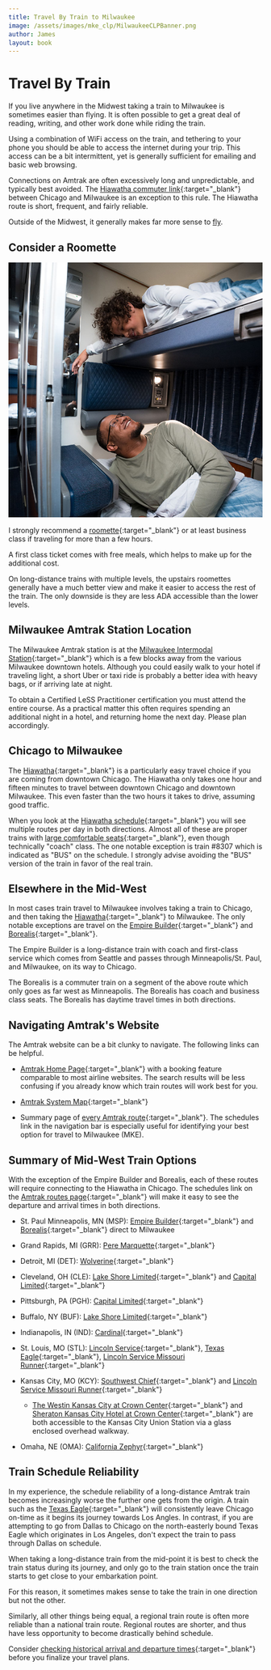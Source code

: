 ```yaml
---
title: Travel By Train to Milwaukee
image: /assets/images/mke_clp/MilwaukeeCLPBanner.png
author: James
layout: book
---
```


# Travel By Train

If you live anywhere in the Midwest taking a train to Milwaukee is sometimes easier than flying. It is often possible to get a great deal of reading, writing, and other work done while riding the train.

Using a combination of WiFi access on the train, and tethering to your phone you should be able to access the internet during your trip. This access can be a bit intermittent, yet is generally sufficient for emailing and basic web browsing.

Connections on Amtrak are often excessively long and unpredictable, and typically best avoided. The [Hiawatha commuter link](https://amtrakhiawatha.com/amtrak/schedules.php){:target="_blank"} between Chicago and Milwaukee is an exception to this rule. The Hiawatha route is short, frequent, and fairly reliable.

Outside of the Midwest, it generally makes far more sense to
[fly]({{site.url}}{{site.baseurl}}/mke_clp/plane).


## Consider a Roomette

![Roomette](/assets/images/clp/amtrak_roomette.jpg)

I strongly recommend a [roomette](https://www.amtrak.com/roomettes){:target="_blank"} or at least business class if traveling for more than a few hours. 

A first class ticket comes with free meals, which helps to make up for the additional cost. 

On long-distance trains with multiple levels, the upstairs roomettes generally have a much better view and make it easier to access the rest of the train. The only downside is they are less ADA accessible than the lower levels.


## Milwaukee Amtrak Station Location

The Milwaukee Amtrak station is at the [Milwaukee Intermodal Station](https://goo.gl/maps/ipm7kCKJbvjVYGFGA){:target="_blank"} which is a few blocks away from the various Milwaukee downtown hotels. Although you could easily walk to your hotel if traveling light, a short Uber or taxi ride is probably a better idea with heavy bags, or if arriving late at night.

To obtain a Certified LeSS Practitioner certification you must attend the entire course. As a practical matter this often requires spending an additional night in a hotel, and returning home the next day. Please plan accordingly.


## Chicago to Milwaukee

The [Hiawatha](https://amtrakhiawatha.com/amtrak/schedules.php){:target="_blank"} is a particularly easy travel choice if you are coming from downtown Chicago. The Hiawatha only takes one hour and fifteen minutes to travel between downtown Chicago and downtown Milwaukee.  This even faster than the two hours it takes to drive, assuming good traffic.

When you look at the [Hiawatha schedule](https://amtrakhiawatha.com/amtrak/schedules.php){:target="_blank"} you will see multiple routes per day in both directions. Almost all of these are proper trains with [large comfortable seats](https://youtu.be/Cu9p0_h2x_w?t=167){:target="_blank"}, even though technically "coach" class.  The one notable exception is train #8307 which is indicated as "BUS" on the schedule. I strongly advise avoiding the "BUS" version of the train in favor of the real train.


## Elsewhere in the Mid-West

In most cases train travel to Milwaukee involves taking a train to Chicago, and then taking the [Hiawatha](https://amtrakhiawatha.com/amtrak/schedules.php){:target="_blank"} to Milwaukee. The only notable exceptions are travel on the  [Empire Builder](https://www.amtrak.com/routes/empire-builder-train.html){:target="_blank"} and [Borealis](https://www.amtrak.com/borealis-train){:target="_blank"}. 

The Empire Builder is a long-distance train with coach and first-class service which comes from Seattle and passes through Minneapolis/St. Paul, and Milwaukee, on its way to Chicago. 

The Borealis is a commuter train on a segment of the above route which only goes as far west as Minneapolis. The Borealis has coach and business class seats. The Borealis has daytime travel times in both directions.


## Navigating Amtrak's Website

The Amtrak website can be a bit clunky to navigate. The following links can be helpful.

* [Amtrak Home Page](https://www.amtrak.com/home.html){:target="_blank"} with a booking feature comparable to most airline websites. The search results will be less confusing if you already know which train routes will work best for you.

* [Amtrak System Map](https://www.amtrak.com/content/dam/projects/dotcom/english/public/documents/Maps/Amtrak-System-Map-1018.pdf){:target="_blank"}

* Summary page of [every Amtrak route](https://www.amtrak.com/routes){:target="_blank"}. The schedules link in the navigation bar is especially useful for identifying your best option for travel to Milwaukee (MKE).


## Summary of Mid-West Train Options

With the exception of the Empire Builder and Borealis, each of these routes will require connecting to the Hiawatha in Chicago. The schedules link on the [Amtrak routes page](https://www.amtrak.com/routes){:target="_blank"} will make it easy to see the departure and arrival times in both directions.

* St. Paul Minneapolis, MN (MSP): [Empire Builder](https://www.amtrak.com/routes/empire-builder-train.html){:target="_blank"} and [Borealis](https://www.amtrak.com/borealis-train){:target="_blank"} direct to Milwaukee
* Grand Rapids, MI (GRR): [Pere Marquette](https://amtrakguide.com/routes/pere-marquette/){:target="_blank"}
* Detroit, MI (DET): [Wolverine](https://amtrakguide.com/routes/wolverine/){:target="_blank"}
* Cleveland, OH (CLE): [Lake Shore Limited](https://www.amtrak.com/lake-shore-limited-train){:target="_blank"} and [Capital Limited](https://www.amtrak.com/capitol-limited-train){:target="_blank"}
* Pittsburgh, PA (PGH): [Capital Limited](https://www.amtrak.com/capitol-limited-train){:target="_blank"}
* Buffalo, NY (BUF): [Lake Shore Limited](https://www.amtrak.com/lake-shore-limited-train){:target="_blank"}
* Indianapolis, IN (IND): [Cardinal](https://www.amtrak.com/cardinal-train){:target="_blank"}
* St. Louis, MO (STL): [Lincoln Service](https://amtrakguide.com/routes/lincoln-service/){:target="_blank"}, [Texas Eagle](https://www.amtrak.com/texas-eagle-train){:target="_blank"}, [Lincoln Service Missouri Runner](https://www.amtrak.com/lincoln-service-missouri-river-runner-train){:target="_blank"}
* Kansas City, MO (KCY): [Southwest Chief](https://www.amtrak.com/southwest-chief-train){:target="_blank"} and [Lincoln Service Missouri Runner](https://www.amtrak.com/lincoln-service-missouri-river-runner-train){:target="_blank"}
  -  [The Westin Kansas City at Crown Center](https://www.marriott.com/en-us/hotels/mciwi-the-westin-kansas-city-at-crown-center/overview/){:target="_blank"} and [Sheraton Kansas City Hotel at Crown Center](https://www.marriott.com/en-us/hotels/mciwi-the-westin-kansas-city-at-crown-center/overview/){:target="_blank"} are both accessible to the Kansas City Union Station via a glass enclosed overhead walkway.

* Omaha, NE (OMA): [California Zephyr](https://www.amtrak.com/california-zephyr-train){:target="_blank"}


## Train Schedule Reliability

In my experience, the schedule reliability of a long-distance Amtrak train becomes increasingly worse the further one gets from the origin. A train such as the [Texas Eagle](https://www.amtrak.com/texas-eagle-train){:target="_blank"} will consistently leave Chicago on-time as it begins its journey towards Los Angles. In contrast, if you are attempting to go from Dallas to Chicago on the north-easterly bound Texas Eagle which originates in Los Angeles, don't expect the train to pass through Dallas on schedule.

When taking a long-distance train from the mid-point it is best to check the train status during its journey, and only go to the train station once the train starts to get close to your embarkation point.

For this reason, it sometimes makes sense to take the train in one direction but not the other.

Similarly, all other things being equal, a regional train route is often more reliable than a national train route. Regional routes are shorter, and thus have less opportunity to become drastically behind schedule.

Consider [checking historical arrival and departure times](https://juckins.net/amtrak_status/archive/html/history.php){:target="_blank"} before you finalize your travel plans.


